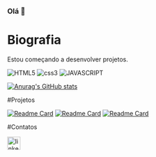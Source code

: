 ### Olá 👋

# Biografia

Estou começando a desenvolver projetos.

![HTML5](https://img.shields.io/badge/HTML5-E34F26?style=for-the-badge&logo=html5&logoColor=white)
![css3](https://img.shields.io/badge/CSS3-1572B6?style=for-the-badge&logo=css3&logoColor=white)
![JAVASCRIPT](https://img.shields.io/badge/JavaScript-323330?style=for-the-badge&logo=javascript&logoColor=F7DF1E)

[![Anurag's GitHub stats](https://github-readme-stats.vercel.app/api?username=kaufmanndevgit)](https://github.com/anuraghazra/github-readme-stats)

#Projetos

[![Readme Card](https://github-readme-stats.vercel.app/api/pin/?username=kaufmanndevgit&repo=kaufmanndevgit.github.io)](https://github.com/anuraghazra/github-readme-stats)
[![Readme Card](https://github-readme-stats.vercel.app/api/pin/?username=kaufmanndevgit&repo=site_performance)](https://github.com/anuraghazra/github-readme-stats)
[![Readme Card](https://github-readme-stats.vercel.app/api/pin/?username=kaufmanndevgit&repo=curso_ebac_frontend)](file:///C:/backup/kaufmanndevgit.github.io/index.html)

#Contatos

[<img src='https://img.shields.io/badge/LinkedIn-0077B5?style=for-the-badge&logo=linkedin&logoColor=white' alt='linkedin' height='30'>](linkedin.com/in/stephaniekaufmann)
